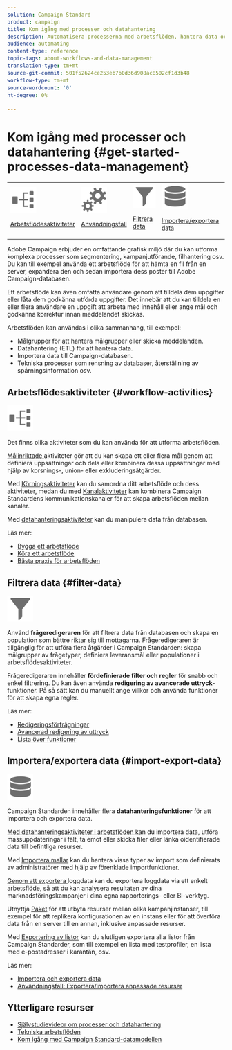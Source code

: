```yaml
---
solution: Campaign Standard
product: campaign
title: Kom igång med processer och datahantering
description: Automatisera processerna med arbetsflöden, hantera data och målgrupper, skicka meddelanden med mera.
audience: automating
content-type: reference
topic-tags: about-workflows-and-data-management
translation-type: tm+mt
source-git-commit: 501f52624ce253eb7b0d36d908ac8502cf1d3b48
workflow-type: tm+mt
source-wordcount: '0'
ht-degree: 0%

---
```



# Kom igång med processer och datahantering {#get-started-processes-data-management}

<table>
<tr>
<td><img src="assets/do-not-localize/icon_workflows.svg" width="60px"><p><a href="#workflow-activities">Arbetsflödesaktiviteter</a></p></td><td><img src="assets/do-not-localize/icon_activities.svg" width="60px"><p><a href="../../automating/using/workflow-created-query-with-complement.md">Användningsfall</a></p></td><td><img src="assets/do-not-localize/icon_filter.svg" width="60px"><p><a href="#filter-data">Filtrera data</a></p></td>
<td><img src="assets/do-not-localize/icon_manage.svg" width="60px"><p><a href="#import-export-data">Importera/exportera data</a></p></td></tr>
</table>

Adobe Campaign erbjuder en omfattande grafisk miljö där du kan utforma komplexa processer som segmentering, kampanjutförande, filhantering osv. Du kan till exempel använda ett arbetsflöde för att hämta en fil från en server, expandera den och sedan importera dess poster till Adobe Campaign-databasen.

Ett arbetsflöde kan även omfatta användare genom att tilldela dem uppgifter eller låta dem godkänna utförda uppgifter. Det innebär att du kan tilldela en eller flera användare en uppgift att arbeta med innehåll eller ange mål och godkänna korrektur innan meddelandet skickas.

Arbetsflöden kan användas i olika sammanhang, till exempel:

* Målgrupper för att hantera målgrupper eller skicka meddelanden.
* Datahantering (ETL) för att hantera data.
* Importera data till Campaign-databasen.
* Tekniska processer som rensning av databaser, återställning av spårningsinformation osv.

## Arbetsflödesaktiviteter {#workflow-activities}

<img src="assets/do-not-localize/icon_workflows.svg" width="60px">

Det finns olika aktiviteter som du kan använda för att utforma arbetsflöden.

[Målinriktade ](../../automating/using/about-targeting-activities.md) aktiviteter gör att du kan skapa ett eller flera mål genom att definiera uppsättningar och dela eller kombinera dessa uppsättningar med hjälp av korsnings-, union- eller exkluderingsåtgärder.

Med [Körningsaktiviteter](../../automating/using/about-execution-activities.md) kan du samordna ditt arbetsflöde och dess aktiviteter, medan du med [Kanalaktiviteter](../../automating/using/about-channel-activities.md) kan kombinera Campaign Standardens kommunikationskanaler för att skapa arbetsflöden mellan kanaler.

Med [datahanteringsaktiviteter](../../automating/using/about-data-management-activities.md) kan du manipulera data från databasen.

Läs mer:

* [Bygga ett arbetsflöde](../../automating/using/building-a-workflow.md)
* [Köra ett arbetsflöde](../../automating/using/about-workflow-execution.md)
* [Bästa praxis för arbetsflöden](../../automating/using/best-practices-workflows.md)

## Filtrera data {#filter-data}

<img src="assets/do-not-localize/icon_filter.svg" width="60px">

Använd **frågeredigeraren** för att filtrera data från databasen och skapa en population som bättre riktar sig till mottagarna. Frågeredigeraren är tillgänglig för att utföra flera åtgärder i Campaign Standarden: skapa målgrupper av frågetyper, definiera leveransmål eller populationer i arbetsflödesaktiviteter.

Frågeredigeraren innehåller **fördefinierade filter och regler** för snabb och enkel filtrering. Du kan även använda **redigering av avancerade uttryck**-funktioner. På så sätt kan du manuellt ange villkor och använda funktioner för att skapa egna regler.

Läs mer:

* [Redigeringsförfrågningar](../../automating/using/editing-queries.md)
* [Avancerad redigering av uttryck](../../automating/using/advanced-expression-editing.md)
* [Lista över funktioner](../../automating/using/list-of-functions.md)

## Importera/exportera data {#import-export-data}

<img src="assets/do-not-localize/icon_manage.svg" width="60px">

Campaign Standarden innehåller flera **datahanteringsfunktioner** för att importera och exportera data.

[Med datahanteringsaktiviteter i arbetsflöden ](../../automating/using/about-data-management-activities.md) kan du importera data, utföra massuppdateringar i fält, ta emot eller skicka filer eller länka oidentifierade data till befintliga resurser.

Med [Importera mallar](../../automating/using/importing-data-with-import-templates.md) kan du hantera vissa typer av import som definierats av administratörer med hjälp av förenklade importfunktioner.

[Genom att exportera ](../../automating/using/exporting-logs.md) loggdata kan du exportera loggdata via ett enkelt arbetsflöde, så att du kan analysera resultaten av dina marknadsföringskampanjer i dina egna rapporterings- eller BI-verktyg.

Utnyttja [Paket](../../automating/using/managing-packages.md) för att utbyta resurser mellan olika kampanjinstanser, till exempel för att replikera konfigurationen av en instans eller för att överföra data från en server till en annan, inklusive anpassade resurser.

Med [Exportering av listor](../../automating/using/exporting-lists.md) kan du slutligen exportera alla listor från Campaign Standarder, som till exempel en lista med testprofiler, en lista med e-postadresser i karantän, osv.

Läs mer:

* [Importera och exportera data](../../automating/using/about-data-import-and-export.md)
* [Användningsfall: Exportera/importera anpassade resurser](../../automating/using/exporting-importing-custom-resources.md)

## Ytterligare resurser

* [Självstudievideor om processer och datahantering](https://docs.adobe.com/content/help/en/campaign-standard-learn/tutorials/getting-started/create-workflow.html)
* [Tekniska arbetsflöden](../../administration/using/technical-workflows.md)
* [Kom igång med Campaign Standard-datamodellen](../../developing/using/get-started-data-model.md)
